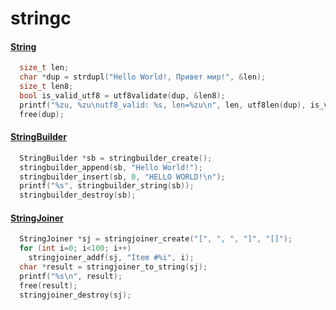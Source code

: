 # stringc

#### [String](https://github.com/Anotra/stringc/blob/main/include/stringc/string.h)
```c
  size_t len;
  char *dup = strdupl("Hello World!, Привет мир!", &len);
  size_t len8;
  bool is_valid_utf8 = utf8validate(dup, &len8);
  printf("%zu, %zu\nutf8_valid: %s, len=%zu\n", len, utf8len(dup), is_valid_utf8 ? "t" : "f", len8); 
  free(dup);
```

#### [StringBuilder](https://github.com/Anotra/stringc/blob/main/include/stringc/stringbuilder.h)
```c
  StringBuilder *sb = stringbuilder_create();
  stringbuilder_append(sb, "Hello World!");
  stringbuilder_insert(sb, 0, "HELLO WORLD!\n");
  printf("%s", stringbuilder_string(sb));
  stringbuilder_destroy(sb);
```

#### [StringJoiner](https://github.com/Anotra/stringc/blob/main/include/stringc/stringjoiner.h)
```c
  StringJoiner *sj = stringjoiner_create("[", ", ", "]", "[]");
  for (int i=0; i<100; i++)
    stringjoiner_addf(sj, "Item #%i", i);
  char *result = stringjoiner_to_string(sj);
  printf("%s\n", result);
  free(result);
  stringjoiner_destroy(sj);
```
